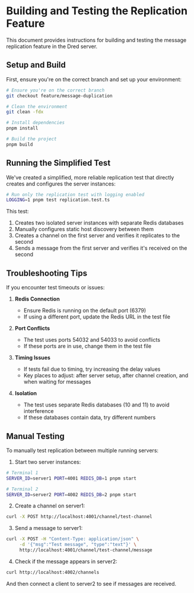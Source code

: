 # Building and Testing the Replication Feature

This document provides instructions for building and testing the message replication feature in the Dred server.

## Setup and Build

First, ensure you're on the correct branch and set up your environment:

```bash
# Ensure you're on the correct branch
git checkout feature/message-duplication

# Clean the environment
git clean -fdx

# Install dependencies
pnpm install

# Build the project
pnpm build
```

## Running the Simplified Test

We've created a simplified, more reliable replication test that directly creates and configures the server instances:

```bash
# Run only the replication test with logging enabled
LOGGING=1 pnpm test replication.test.ts
```

This test:
1. Creates two isolated server instances with separate Redis databases
2. Manually configures static host discovery between them
3. Creates a channel on the first server and verifies it replicates to the second
4. Sends a message from the first server and verifies it's received on the second

## Troubleshooting Tips

If you encounter test timeouts or issues:

1. **Redis Connection**
   - Ensure Redis is running on the default port (6379)
   - If using a different port, update the Redis URL in the test file

2. **Port Conflicts**
   - The test uses ports 54032 and 54033 to avoid conflicts
   - If these ports are in use, change them in the test file

3. **Timing Issues**
   - If tests fail due to timing, try increasing the delay values
   - Key places to adjust: after server setup, after channel creation, and when waiting for messages

4. **Isolation**
   - The test uses separate Redis databases (10 and 11) to avoid interference
   - If these databases contain data, try different numbers

## Manual Testing

To manually test replication between multiple running servers:

1. Start two server instances:
```bash
# Terminal 1
SERVER_ID=server1 PORT=4001 REDIS_DB=1 pnpm start

# Terminal 2
SERVER_ID=server2 PORT=4002 REDIS_DB=2 pnpm start
```

2. Create a channel on server1:
```bash
curl -X POST http://localhost:4001/channel/test-channel
```

3. Send a message to server1:
```bash
curl -X POST -H "Content-Type: application/json" \
     -d '{"msg":"Test message", "type":"text"}' \
     http://localhost:4001/channel/test-channel/message
```

4. Check if the message appears in server2:
```bash
curl http://localhost:4002/channels
```

And then connect a client to server2 to see if messages are received. 